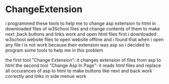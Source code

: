 # ChangeExtension
i programmed these tools to help me to change asp extension to html in downloaded files of w3School files and change contents of them to make next ,back buttons and links work and open html files
first i downloaded w3school website files to open website offline and i found that when i open any file i is not work because their extension was asp  so i decided to program some tools to help me in this problem 

the first tool "Change Extension": it changes extension of files from asp to html
the second tool "Change Asp In Page": it reads html files and replace all occurances of asp to html to make buttons like next and back work correctly and links in side menue work
